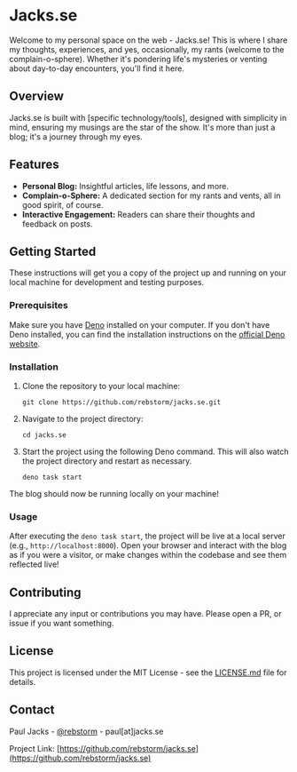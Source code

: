 # Jacks.se

Welcome to my personal space on the web - Jacks.se! This is where I share my thoughts, experiences, and yes, occasionally, my rants (welcome to the complain-o-sphere). Whether it's pondering life's mysteries or venting about day-to-day encounters, you'll find it here.

## Overview

Jacks.se is built with [specific technology/tools], designed with simplicity in mind, ensuring my musings are the star of the show. It's more than just a blog; it's a journey through my eyes.

## Features

- **Personal Blog:** Insightful articles, life lessons, and more.
- **Complain-o-Sphere:** A dedicated section for my rants and vents, all in good spirit, of course.
- **Interactive Engagement:** Readers can share their thoughts and feedback on posts.

## Getting Started

These instructions will get you a copy of the project up and running on your local machine for development and testing purposes.

### Prerequisites

Make sure you have [Deno](https://deno.land/) installed on your computer. If you don't have Deno installed, you can find the installation instructions on the [official Deno website](https://deno.land/#installation).


### Installation

1. Clone the repository to your local machine:
    ```
    git clone https://github.com/rebstorm/jacks.se.git
    ```

2. Navigate to the project directory:
    ```
    cd jacks.se
    ```

3. Start the project using the following Deno command. This will also watch the project directory and restart as necessary.
    ```
    deno task start
    ```

The blog should now be running locally on your machine!

### Usage

After executing the `deno task start`, the project will be live at a local server (e.g., `http://localhost:8000`). Open your browser and interact with the blog as if you were a visitor, or make changes within the codebase and see them reflected live!

## Contributing

I appreciate any input or contributions you may have. Please open a PR, or issue if you want something. 

## License

This project is licensed under the MIT License - see the [LICENSE.md](LICENSE.md) file for details.

## Contact

Paul Jacks - [@rebstorm](https://twitter.com/rebstorm) - paul[at]jacks.se

Project Link: [https://github.com/rebstorm/jacks.se](https://github.com/rebstorm/jacks.se)
